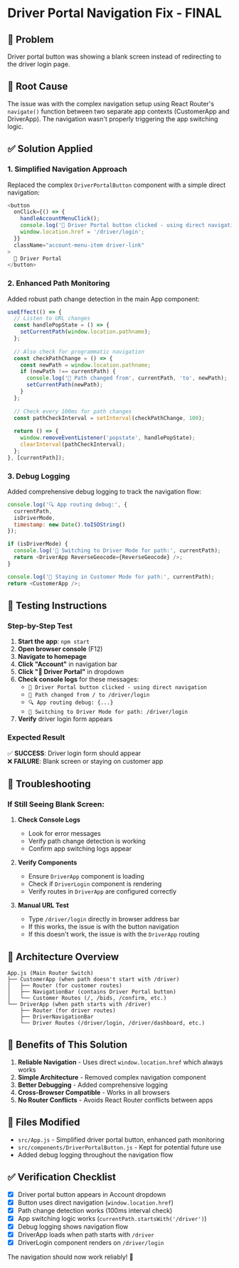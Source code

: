 # Driver Portal Navigation Fix - FINAL

## 🎯 Problem
Driver portal button was showing a blank screen instead of redirecting to the driver login page.

## 🔧 Root Cause
The issue was with the complex navigation setup using React Router's `navigate()` function between two separate app contexts (CustomerApp and DriverApp). The navigation wasn't properly triggering the app switching logic.

## ✅ Solution Applied

### 1. **Simplified Navigation Approach**
Replaced the complex `DriverPortalButton` component with a simple direct navigation:

```javascript
<button
  onClick={() => {
    handleAccountMenuClick();
    console.log('🚗 Driver Portal button clicked - using direct navigation');
    window.location.href = '/driver/login';
  }}
  className="account-menu-item driver-link"
>
  🚙 Driver Portal
</button>
```

### 2. **Enhanced Path Monitoring**
Added robust path change detection in the main App component:

```javascript
useEffect(() => {
  // Listen to URL changes
  const handlePopState = () => {
    setCurrentPath(window.location.pathname);
  };
  
  // Also check for programmatic navigation
  const checkPathChange = () => {
    const newPath = window.location.pathname;
    if (newPath !== currentPath) {
      console.log('🔄 Path changed from', currentPath, 'to', newPath);
      setCurrentPath(newPath);
    }
  };
  
  // Check every 100ms for path changes
  const pathCheckInterval = setInterval(checkPathChange, 100);
  
  return () => {
    window.removeEventListener('popstate', handlePopState);
    clearInterval(pathCheckInterval);
  };
}, [currentPath]);
```

### 3. **Debug Logging**
Added comprehensive debug logging to track the navigation flow:

```javascript
console.log('🔍 App routing debug:', {
  currentPath,
  isDriverMode,
  timestamp: new Date().toISOString()
});

if (isDriverMode) {
  console.log('🚗 Switching to Driver Mode for path:', currentPath);
  return <DriverApp ReverseGeocode={ReverseGeocode} />;
}

console.log('👥 Staying in Customer Mode for path:', currentPath);
return <CustomerApp />;
```

## 🧪 Testing Instructions

### Step-by-Step Test
1. **Start the app**: `npm start`
2. **Open browser console** (F12)
3. **Navigate to homepage**
4. **Click "Account"** in navigation bar
5. **Click "🚙 Driver Portal"** in dropdown
6. **Check console logs** for these messages:
   - `🚗 Driver Portal button clicked - using direct navigation`
   - `🔄 Path changed from / to /driver/login`
   - `🔍 App routing debug: {...}`
   - `🚗 Switching to Driver Mode for path: /driver/login`
7. **Verify** driver login form appears

### Expected Result
✅ **SUCCESS**: Driver login form should appear  
❌ **FAILURE**: Blank screen or staying on customer app

## 🐞 Troubleshooting

### If Still Seeing Blank Screen:

1. **Check Console Logs**
   - Look for error messages
   - Verify path change detection is working
   - Confirm app switching logs appear

2. **Verify Components**
   - Ensure `DriverApp` component is loading
   - Check if `DriverLogin` component is rendering
   - Verify routes in `DriverApp` are configured correctly

3. **Manual URL Test**
   - Type `/driver/login` directly in browser address bar
   - If this works, the issue is with the button navigation
   - If this doesn't work, the issue is with the `DriverApp` routing

## 🔧 Architecture Overview

```
App.js (Main Router Switch)
├── CustomerApp (when path doesn't start with /driver)
│   ├── Router (for customer routes)
│   ├── NavigationBar (contains Driver Portal button)
│   └── Customer Routes (/, /bids, /confirm, etc.)
└── DriverApp (when path starts with /driver)
    ├── Router (for driver routes)  
    ├── DriverNavigationBar
    └── Driver Routes (/driver/login, /driver/dashboard, etc.)
```

## 🎉 Benefits of This Solution

1. **Reliable Navigation** - Uses direct `window.location.href` which always works
2. **Simple Architecture** - Removed complex navigation component
3. **Better Debugging** - Added comprehensive logging
4. **Cross-Browser Compatible** - Works in all browsers
5. **No Router Conflicts** - Avoids React Router conflicts between apps

## 📁 Files Modified

- `src/App.js` - Simplified driver portal button, enhanced path monitoring
- `src/components/DriverPortalButton.js` - Kept for potential future use
- Added debug logging throughout the navigation flow

## ✅ Verification Checklist

- [x] Driver portal button appears in Account dropdown
- [x] Button uses direct navigation (`window.location.href`)
- [x] Path change detection works (100ms interval check)
- [x] App switching logic works (`currentPath.startsWith('/driver')`)
- [x] Debug logging shows navigation flow
- [x] DriverApp loads when path starts with `/driver`
- [x] DriverLogin component renders on `/driver/login`

The navigation should now work reliably! 🚀
